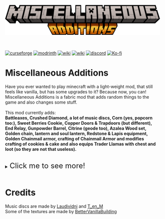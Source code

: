 <img src="https://github.com/Sn0wix/Miscellaneous-Additions/blob/master/images/logo.png?raw=true" alt="logo">
<br>
<br>
<br>
<p>
    <a href="https://www.curseforge.com/minecraft/mc-mods/miscellaneous-additions"><img
            src="https://img.shields.io/curseforge/dt/848433?logo=curseforge&label=Curseforge&color=%23e04e13"
            alt="curseforge"></a>
    <a href="https://modrinth.com/mod/miscellaneous-additions"><img
            src="https://img.shields.io/modrinth/dt/7jvix69P?logo=modrinth&label=Modrinth"
            alt="modrinth"></a>
    <a href="https://github.com/Sn0wix/Miscellaneous-Additions/wiki"><img
            src="https://img.shields.io/badge/Github-Wiki-white?logo=github"
            alt="wiki"></a>
    <a href="https://github.com/Sn0wix/Miscellaneous-Additions"><img
            src="https://img.shields.io/badge/Github-Repository-white?logo=github"
            alt="wiki"></a>
    <a href="https://discord.gg/kYUyUA933M"><img
            src="https://img.shields.io/discord/1156221402995761246?style=flat&logo=discord&label=Discord&color=5865F2"
            alt="discord"></a>
    <a href="https://ko-fi.com/sn0wix"><img
            src="https://img.shields.io/badge/ko--fi-donate-%23FF5E5B?logo=Ko-fi&logoColor=white"
            alt="Ko-fi"></a>
</p>
<h1>Miscellaneous Additions</h1>
<p>Have you ever wanted to play minecraft with a light-weight mod, that still feels like vanilla, but has some upgrades
    to it?
    Because now, you can!
    <br>Miscellaneous Additions is a fabric mod that adds random things to the game and also changes some stuff.
    <br>
    <br>This mod currently adds: <br><strong>Battleaxes, Crushed Diamond, a lot of music discs, Corn (yes, popcorn
        too:),
        Sweet Berries Cookie, Copper Doors & Trapdoors (but different), End Relay, Gunpowder Barrel, Citrine (geode
        too),
        Azalea Wood set, Golden chain, lantern and soul lantern, Redstone & Lapis equipment, Golden Chainmail armor,
        crafting of Chainmail Armor and modifies crafting of cookies & cake and also equips Trader Llamas with chest and
        loot (so they are not that useless).</strong>
    <br>
    <br>
</p>
<details>
    <summary>
        <font size="5">Click me to see more!</font>
    </summary>
    <h1>End Relay</h1>
    <p>End Relay is a very reliable way to travel in the End. This block works like a waystone, so this is a perfect way
        of
        travelling in the End.<br>Oh, and don't forget that it explodes in any other
        dimension!<br><br>This is an idea by <a href="https://www.youtube.com/@kenadianthecatboy">Kenadain The
            Catboy</a>.
    </p>
    <img src="https://github.com/Sn0wix/Miscellaneous-Additions/raw/master/images/end_relay.png?raw=true"
        alt="end relay">
    <br>
    <h1>Battleaxes</h1>
    <p>Battleaxes are an interesting addition to the arsenal, offering significant damage. However, their strength
        comes
        at the cost of an extended charging time. If this is not enought, there's also a 1 in 15 chance that a
        struck opponent will be momentarily blinded for one second. The
        balance
        of power and risk makes wielding these battleaxes a great tactical choice.</p>
    <img src="https://github.com/Sn0wix/Miscellaneous-Additions/blob/master/images/battle_axes.png?raw=true"
        alt="battleaxes">
    <h1>Music Discs</h1>
    <p>New music discs made by <a href="https://www.youtube.com/@LaudividniYT">Laudividni</a> and <a
            href="https://www.youtube.com/@TenM">T_en_M</a> are waiting for you, scattered all across the three
        Minecraft
        dimensions. <br>These discs are a small fun collectible additions to the game and they also sound better than
        the
        vanilla ones, so I recommend throwing a party with them!</p>
    <img src="https://github.com/Sn0wix/Miscellaneous-Additions/blob/master/images/music_discs.png?raw=true"
        alt="battleaxes">
    <h1>Redstone & Lapis equipment</h1>
    <p>Redstone and Lapis equipment is upgraded netherite. These equipments do, what is characteristic for the material
        they
        are made out of. For instance lapis is a magical armor providing more luck when enchating and the redstone one
        does
        bonus damage, when it's charged.</p>
    <img src="https://github.com/Sn0wix/Miscellaneous-Additions/blob/master/images/redstone_and_lapis_armor.png?raw=true"
        alt="redstone and lapis equipment">
    <br>
    <br>
    <font size="6"><strong>And much more things to discover yourself!</strong></font>
    <p>So what are you waiting for? <br>Oh, are you still not convinced? Read the mod's
        <a href="https://github.com/Sn0wix/Miscellaneous-Additions/wiki" target="_blank">wiki</a> to see the full list
        of features.
    </p>
</details>
<br>
<h1>Credits</h1>
<p>Music discs are made by <a href="https://www.youtube.com/@LaudividniYT" target="_blank">Laudividni</a> and
    <a href="https://www.youtube.com/@TenM" target="_blank">T_en_M</a>
    <br>
    Some of the textures are made by <a href="https://bettervanillabuilding.com/" target="_blank">BetterVanillaBuilding</a>
</p>
